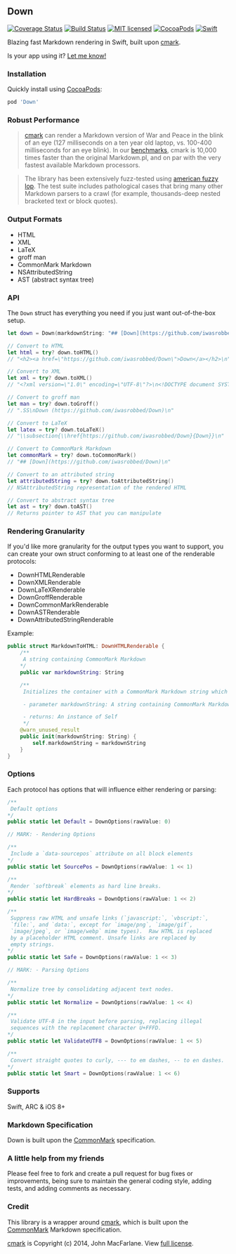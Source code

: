 ## Down
[![Coverage Status](https://coveralls.io/repos/github/iwasrobbed/Down/badge.svg?branch=master)](https://coveralls.io/github/iwasrobbed/Down?branch=master)
[![Build Status](https://travis-ci.org/iwasrobbed/Down.svg?branch=master)](https://travis-ci.org/iwasrobbed/Down)
[![MIT licensed](https://img.shields.io/badge/license-MIT-blue.svg)](https://github.com/iwasrobbed/Down/blob/master/LICENSE)
[![CocoaPods](https://img.shields.io/cocoapods/v/Down.svg?maxAge=2592000)]()
[![Swift](https://img.shields.io/badge/language-Swift-blue.svg)](https://swift.org)

Blazing fast Markdown rendering in Swift, built upon [cmark](https://github.com/jgm/cmark).

Is your app using it? [Let me know!](mailto:rob@desideratalabs.co)

### Installation

Quickly install using [CocoaPods](https://cocoapods.org): 

```ruby
pod 'Down'
```

### Robust Performance

>[cmark](https://github.com/jgm/cmark) can render a Markdown version of War and Peace in the blink of an eye (127 milliseconds on a ten year old laptop, vs. 100-400 milliseconds for an eye blink). In our [benchmarks](https://github.com/jgm/cmark/blob/master/benchmarks.md), cmark is 10,000 times faster than the original Markdown.pl, and on par with the very fastest available Markdown processors.

> The library has been extensively fuzz-tested using [american fuzzy lop](http://lcamtuf.coredump.cx/afl). The test suite includes pathological cases that bring many other Markdown parsers to a crawl (for example, thousands-deep nested bracketed text or block quotes).

### Output Formats
* HTML
* XML
* LaTeX
* groff man
* CommonMark Markdown
* NSAttributedString
* AST (abstract syntax tree)

### API

The `Down` struct has everything you need if you just want out-of-the-box setup. 

```swift
let down = Down(markdownString: "## [Down](https://github.com/iwasrobbed/Down)")

// Convert to HTML
let html = try? down.toHTML()
// "<h2><a href=\"https://github.com/iwasrobbed/Down\">Down</a></h2>\n"

// Convert to XML
let xml = try? down.toXML()
// "<?xml version=\"1.0\" encoding=\"UTF-8\"?>\n<!DOCTYPE document SYSTEM \"CommonMark.dtd\">\n<document xmlns=\"http://commonmark.org/xml/1.0\">\n  <heading level=\"2\">\n    <link destination=\"https://github.com/iwasrobbed/Down\" title=\"\">\n      <text>Down</text>\n    </link>\n  </heading>\n</document>\n"

// Convert to groff man
let man = try? down.toGroff()
// ".SS\nDown (https://github.com/iwasrobbed/Down)\n"

// Convert to LaTeX
let latex = try? down.toLaTeX()
// "\\subsection{\\href{https://github.com/iwasrobbed/Down}{Down}}\n"

// Convert to CommonMark Markdown
let commonMark = try? down.toCommonMark()
// "## [Down](https://github.com/iwasrobbed/Down)\n"

// Convert to an attributed string
let attributedString = try? down.toAttributedString()
// NSAttributedString representation of the rendered HTML

// Convert to abstract syntax tree
let ast = try? down.toAST()
// Returns pointer to AST that you can manipulate

```

### Rendering Granularity

If you'd like more granularity for the output types you want to support, you can create your own struct conforming to at least one of the renderable protocols:

* DownHTMLRenderable
* DownXMLRenderable
* DownLaTeXRenderable
* DownGroffRenderable
* DownCommonMarkRenderable
* DownASTRenderable
* DownAttributedStringRenderable

Example:

```swift
public struct MarkdownToHTML: DownHTMLRenderable {
    /**
     A string containing CommonMark Markdown
    */
    public var markdownString: String

    /**
     Initializes the container with a CommonMark Markdown string which can then be rendered as HTML using `toHTML()`

     - parameter markdownString: A string containing CommonMark Markdown

     - returns: An instance of Self
     */
    @warn_unused_result
    public init(markdownString: String) {
        self.markdownString = markdownString
    }
}
```

### Options

Each protocol has options that will influence either rendering or parsing:

```swift
/**
 Default options
*/
public static let Default = DownOptions(rawValue: 0)

// MARK: - Rendering Options

/**
 Include a `data-sourcepos` attribute on all block elements
*/
public static let SourcePos = DownOptions(rawValue: 1 << 1)

/**
 Render `softbreak` elements as hard line breaks.
*/
public static let HardBreaks = DownOptions(rawValue: 1 << 2)

/**
 Suppress raw HTML and unsafe links (`javascript:`, `vbscript:`,
 `file:`, and `data:`, except for `image/png`, `image/gif`,
 `image/jpeg`, or `image/webp` mime types).  Raw HTML is replaced
 by a placeholder HTML comment. Unsafe links are replaced by
 empty strings.
*/
public static let Safe = DownOptions(rawValue: 1 << 3)

// MARK: - Parsing Options

/**
 Normalize tree by consolidating adjacent text nodes.
*/
public static let Normalize = DownOptions(rawValue: 1 << 4)

/**
 Validate UTF-8 in the input before parsing, replacing illegal
 sequences with the replacement character U+FFFD.
*/
public static let ValidateUTF8 = DownOptions(rawValue: 1 << 5)

/**
 Convert straight quotes to curly, --- to em dashes, -- to en dashes.
*/
public static let Smart = DownOptions(rawValue: 1 << 6)
```

### Supports
Swift, ARC & iOS 8+

### Markdown Specification

Down is built upon the [CommonMark](http://commonmark.org) specification.

### A little help from my friends
Please feel free to fork and create a pull request for bug fixes or improvements, being sure to maintain the general coding style, adding tests, and adding comments as necessary.

### Credit
This library is a wrapper around [cmark](https://github.com/jgm/cmark), which is built upon the [CommonMark](http://commonmark.org) Markdown specification. 

[cmark](https://github.com/jgm/cmark) is Copyright (c) 2014, John MacFarlane. View [full license](https://github.com/jgm/cmark/blob/master/COPYING).